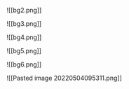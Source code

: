 ![[bg2.png]]

![[bg3.png]]

![[bg4.png]]

![[bg5.png]]

![[bg6.png]]


![[Pasted image 20220504095311.png]]

















